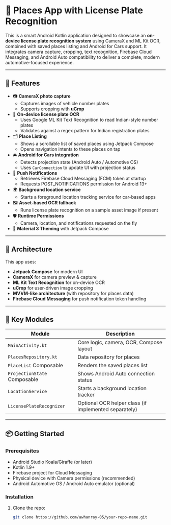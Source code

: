 # 🚗 Places App with License Plate Recognition

This is a smart Android Kotlin application designed to showcase an **on-device license plate recognition system** using CameraX and ML Kit OCR, combined with saved places listing and Android for Cars support. It integrates camera capture, cropping, text recognition, Firebase Cloud Messaging, and Android Auto compatibility to deliver a complete, modern automotive-focused experience.

---

## 🚀 Features

- 📷 **CameraX photo capture**
  - Captures images of vehicle number plates
  - Supports cropping with **uCrop**
- 🧾 **On-device license plate OCR**
  - Uses Google ML Kit Text Recognition to read Indian-style number plates
  - Validates against a regex pattern for Indian registration plates
- 🗂️ **Place Listing**
  - Shows a scrollable list of saved places using Jetpack Compose
  - Opens navigation intents to these places on tap
- 🚘 **Android for Cars integration**
  - Detects projection state (Android Auto / Automotive OS)
  - Uses `CarConnection` to update UI with projection status
- 🔔 **Push Notifications**
  - Retrieves Firebase Cloud Messaging (FCM) token at startup
  - Requests POST_NOTIFICATIONS permission for Android 13+
- 🌍 **Background location service**
  - Starts a foreground location tracking service for car-based apps
- 🖼️ **Asset-based OCR fallback**
  - Runs license plate recognition on a sample asset image if present
- 🛡️ **Runtime Permissions**
  - Camera, location, and notifications requested on the fly
- 🎨 **Material 3 Theming** with Jetpack Compose

---

## 🧩 Architecture

This app uses:
- **Jetpack Compose** for modern UI
- **CameraX** for camera preview & capture
- **ML Kit Text Recognition** for on-device OCR
- **uCrop** for user-driven image cropping
- **MVVM-like architecture** (with repository for places data)
- **Firebase Cloud Messaging** for push notification token handling

---

## 📂 Key Modules

| Module                | Description |
|-----------------------|-------------|
| `MainActivity.kt`     | Core logic, camera, OCR, Compose layout |
| `PlacesRepository.kt` | Data repository for places |
| `PlaceList` Composable | Renders the saved places list |
| `ProjectionState` Composable | Shows Android Auto connection status |
| `LocationService`     | Starts a background location tracker |
| `LicensePlateRecognizer` | Optional OCR helper class (if implemented separately) |

---

## 📦 Getting Started

### Prerequisites

- Android Studio Koala/Giraffe (or later)
- Kotlin 1.9+
- Firebase project for Cloud Messaging
- Physical device with Camera permissions (recommended)
- Android Automotive OS / Android Auto emulator (optional)

### Installation

1. Clone the repo:
   ```bash
   git clone https://github.com/awhanray-05/your-repo-name.git
